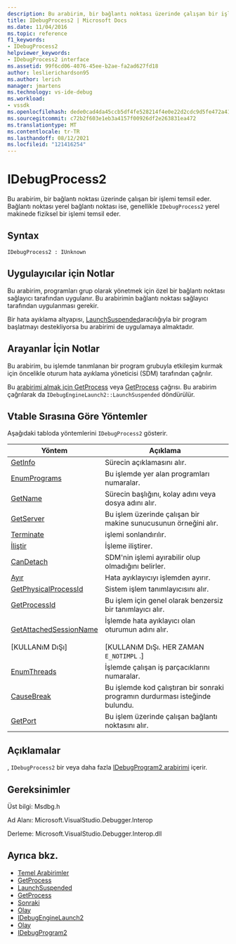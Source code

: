 ```yaml
---
description: Bu arabirim, bir bağlantı noktası üzerinde çalışan bir işlemi temsil eder.
title: IDebugProcess2 | Microsoft Docs
ms.date: 11/04/2016
ms.topic: reference
f1_keywords:
- IDebugProcess2
helpviewer_keywords:
- IDebugProcess2 interface
ms.assetid: 99f6cd06-4076-45ee-b2ae-fa2ad627fd18
author: leslierichardson95
ms.author: lerich
manager: jmartens
ms.technology: vs-ide-debug
ms.workload:
- vssdk
ms.openlocfilehash: dede0cad4da45ccb5df4fe528214f4e0e22d2cdc9d5fe472a41be544e248c1cf
ms.sourcegitcommit: c72b2f603e1eb3a4157f00926df2e263831ea472
ms.translationtype: MT
ms.contentlocale: tr-TR
ms.lasthandoff: 08/12/2021
ms.locfileid: "121416254"
---
```

# <a name="idebugprocess2"></a>IDebugProcess2
Bu arabirim, bir bağlantı noktası üzerinde çalışan bir işlemi temsil eder. Bağlantı noktası yerel bağlantı noktası ise, genellikle `IDebugProcess2` yerel makinede fiziksel bir işlemi temsil eder.

## <a name="syntax"></a>Syntax

```
IDebugProcess2 : IUnknown
```

## <a name="notes-for-implementers"></a>Uygulayıcılar için Notlar
 Bu arabirim, programları grup olarak yönetmek için özel bir bağlantı noktası sağlayıcı tarafından uygulanır. Bu arabirimin bağlantı noktası sağlayıcı tarafından uygulanması gerekir.

 Bir hata ayıklama altyapısı, [LaunchSuspended](../../../extensibility/debugger/reference/idebugenginelaunch2-launchsuspended.md)aracılığıyla bir program başlatmayı destekliyorsa bu arabirimi de uygulamaya almaktadır.

## <a name="notes-for-callers"></a>Arayanlar İçin Notlar
 Bu arabirim, bu işlemde tanımlanan bir program grubuyla etkileşim kurmak için öncelikle oturum hata ayıklama yöneticisi (SDM) tarafından çağrılır.

 Bu [arabirimi almak için GetProcess](../../../extensibility/debugger/reference/idebugprogram2-getprocess.md) veya [GetProcess](../../../extensibility/debugger/reference/idebugport2-getprocess.md) çağrısı. Bu arabirim çağrılarak da `IDebugEngineLaunch2::LaunchSuspended` döndürülür.

## <a name="methods-in-vtable-order"></a>Vtable Sırasına Göre Yöntemler
 Aşağıdaki tabloda yöntemlerini `IDebugProcess2` gösterir.

|Yöntem|Açıklama|
|------------|-----------------|
|[GetInfo](../../../extensibility/debugger/reference/idebugprocess2-getinfo.md)|Sürecin açıklamasını alır.|
|[EnumPrograms](../../../extensibility/debugger/reference/idebugprocess2-enumprograms.md)|Bu işlemde yer alan programları numaralar.|
|[GetName](../../../extensibility/debugger/reference/idebugprocess2-getname.md)|Sürecin başlığını, kolay adını veya dosya adını alır.|
|[GetServer](../../../extensibility/debugger/reference/idebugprocess2-getserver.md)|Bu işlem üzerinde çalışan bir makine sunucusunun örneğini alır.|
|[Terminate](../../../extensibility/debugger/reference/idebugprocess2-terminate.md)|işlemi sonlandırılır.|
|[İliştir](../../../extensibility/debugger/reference/idebugprocess2-attach.md)|İşleme iliştirer.|
|[CanDetach](../../../extensibility/debugger/reference/idebugprocess2-candetach.md)|SDM'nin işlemi ayırabilir olup olmadığını belirler.|
|[Ayır](../../../extensibility/debugger/reference/idebugprocess2-detach.md)|Hata ayıklayıcıyı işlemden ayırır.|
|[GetPhysicalProcessId](../../../extensibility/debugger/reference/idebugprocess2-getphysicalprocessid.md)|Sistem işlem tanımlayıcısını alır.|
|[GetProcessId](../../../extensibility/debugger/reference/idebugprocess2-getprocessid.md)|Bu işlem için genel olarak benzersiz bir tanımlayıcı alır.|
|[GetAttachedSessionName](../../../extensibility/debugger/reference/idebugprocess2-getattachedsessionname.md)<br /><br /> [KULLANıM DıŞı]|İşlemde hata ayıklayıcı olan oturumun adını alır.<br /><br /> [KULLANıM DıŞı. HER ZAMAN `E_NOTIMPL` .]|
|[EnumThreads](../../../extensibility/debugger/reference/idebugprocess2-enumthreads.md)|İşlemde çalışan iş parçacıklarını numaralar.|
|[CauseBreak](../../../extensibility/debugger/reference/idebugprocess2-causebreak.md)|Bu işlemde kod çalıştıran bir sonraki programın durdurması isteğinde bulundu.|
|[GetPort](../../../extensibility/debugger/reference/idebugprocess2-getport.md)|Bu işlem üzerinde çalışan bağlantı noktasını alır.|

## <a name="remarks"></a>Açıklamalar
 , `IDebugProcess2` bir veya daha fazla [IDebugProgram2 arabirimi](../../../extensibility/debugger/reference/idebugprogram2.md) içerir.

## <a name="requirements"></a>Gereksinimler
 Üst bilgi: Msdbg.h

 Ad Alanı: Microsoft.VisualStudio.Debugger.Interop

 Derleme: Microsoft.VisualStudio.Debugger.Interop.dll

## <a name="see-also"></a>Ayrıca bkz.
- [Temel Arabirimler](../../../extensibility/debugger/reference/core-interfaces.md)
- [GetProcess](../../../extensibility/debugger/reference/idebugport2-getprocess.md)
- [LaunchSuspended](../../../extensibility/debugger/reference/idebugenginelaunch2-launchsuspended.md)
- [GetProcess](../../../extensibility/debugger/reference/idebugprogram2-getprocess.md)
- [Sonraki](../../../extensibility/debugger/reference/ienumdebugprocesses2-next.md)
- [Olay](../../../extensibility/debugger/reference/idebugportevents2-event.md)
- [IDebugEngineLaunch2](../../../extensibility/debugger/reference/idebugenginelaunch2.md)
- [Olay](../../../extensibility/debugger/reference/idebugeventcallback2-event.md)
- [IDebugProgram2](../../../extensibility/debugger/reference/idebugprogram2.md)
